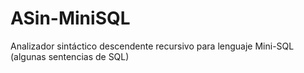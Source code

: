 # ASin-MiniSQL
Analizador sintáctico descendente recursivo para lenguaje Mini-SQL (algunas sentencias de SQL)

